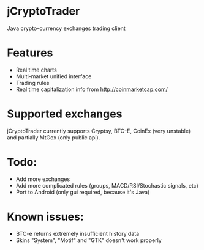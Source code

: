 jCryptoTrader
=========================
Java crypto-currency exchanges trading client

# Features
* Real time charts
* Multi-market unified interface
* Trading rules
* Real time capitalization info from http://coinmarketcap.com/

# Supported exchanges
jCryptoTrader currently supports Cryptsy, BTC-E, CoinEx (very unstable) and partially MtGox (only public api).

# Todo:
* Add more exchanges
* Add more complicated rules (groups, MACD/RSI/Stochastic signals, etc)
* Port to Android (only gui required, because it's Java)

# Known issues:
* BTC-e returns extremely insufficient history data
* Skins "System", "Motif" and "GTK" doesn't work properly